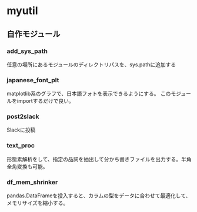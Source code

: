 # myutil
## 自作モジュール

### add_sys_path
任意の場所にあるモジュールのディレクトリパスを、sys.pathに追加する

### japanese_font_plt
matplotlib系のグラフで、日本語フォトを表示できるようにする。
このモジュールをimportするだけで良い。

### post2slack
Slackに投稿

### text_proc
形態素解析をして、指定の品詞を抽出して分かち書きファイルを出力する。半角全角変換も可能。

### df_mem_shrinker
pandas.DataFrameを投入すると、カラムの型をデータに合わせて最適化して、メモリサイズを縮小する。